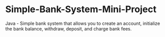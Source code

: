 # Simple-Bank-System-Mini-Project
Java - Simple bank system that allows you to create an account, initialize the bank balance, withdraw, deposit, and charge bank fees. 
